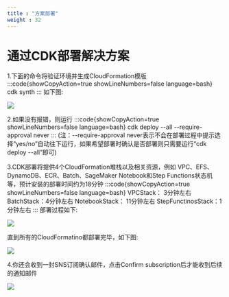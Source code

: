 ```yaml
---
title : "方案部署"
weight : 32
---
```


# 通过CDK部署解决方案
1.下面的命令将验证环境并生成CloudFormation模版
:::code{showCopyAction=true showLineNumbers=false language=bash}
cdk synth
:::
如下图:

![](/static/cdk-synth.png)

2.如果没有报错，则运行
:::code{showCopyAction=true showLineNumbers=false language=bash}
cdk deploy --all --require-approval never
:::
(注：--require-approval never表示不会在部署过程中提示选择“yes/no”自动往下运行，如果希望部署时确认是否部署则只需要运行“cdk deploy --all”即可)

3.CDK部署将提供4个CloudFormation堆栈以及相关资源，例如 VPC、EFS、DynamoDB、ECR、Batch、SageMaker Notebook和Step Functions状态机等，预计安装的部署时间约为18分钟
:::code{showCopyAction=true showLineNumbers=false language=bash}
VPCStack： 3分钟左右
BatchStack：4分钟左右
NotebookStack： 11分钟左右
StepFunctinosStack：1分钟左右
:::
部署过程如下:

![](/static/cdk-deploy.png)

直到所有的CloudFormatino都部署完毕，如下图:

![](/static/cdk-cloudformation.png)

4.你还会收到一封SNS订阅确认邮件，点击Confirm subscription后才能收到后续的通知邮件

![](/static/cdk-sns.png)